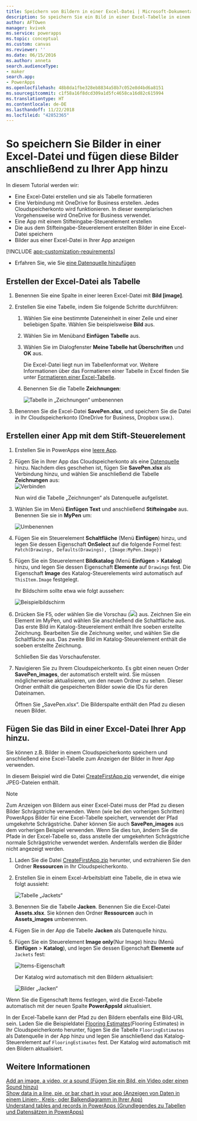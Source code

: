 ```yaml
---
title: Speichern von Bildern in einer Excel-Datei | Microsoft-Dokumentation
description: So speichern Sie ein Bild in einer Excel-Tabelle in einem Cloudspeicherkonto
author: AFTOwen
manager: kvivek
ms.service: powerapps
ms.topic: conceptual
ms.custom: canvas
ms.reviewer: ''
ms.date: 06/15/2016
ms.author: anneta
search.audienceType:
- maker
search.app:
- PowerApps
ms.openlocfilehash: 48b8da1fbe328eb8834a58b7c052e8d4bd6a8151
ms.sourcegitcommit: c1f58a16f8dcd309a1d5fc4658ca16d82c615994
ms.translationtype: HT
ms.contentlocale: de-DE
ms.lasthandoff: 11/22/2018
ms.locfileid: "42852365"
---
```

# <a name="how-to-save-images-in-an-excel-file-and-then-add-these-images-to-your-app"></a>So speichern Sie Bilder in einer Excel-Datei und fügen diese Bilder anschließend zu Ihrer App hinzu

In diesem Tutorial werden wir:

* Eine Excel-Datei erstellen und sie als Tabelle formatieren
* Eine Verbindung mit OneDrive for Business erstellen. Jedes Cloudspeicherkonto wird funktionieren. In dieser exemplarischen Vorgehensweise wird OneDrive for Business verwendet.
* Eine App mit einem Stifteingabe-Steuerelement erstellen
* Die aus dem Stifteingabe-Steuerelement erstellten Bilder in eine Excel-Datei speichern
* Bilder aus einer Excel-Datei in Ihrer App anzeigen

[!INCLUDE [app-customization-requirements](../../includes/app-customization-requirements.md)]
* Erfahren Sie, wie Sie [eine Datenquelle hinzufügen](add-data-connection.md)

## <a name="create-the-excel-file-as-a-table"></a>Erstellen der Excel-Datei als Tabelle

1. Benennen Sie eine Spalte in einer leeren Excel-Datei mit **Bild [image]**.
2. Erstellen Sie eine Tabelle, indem Sie folgende Schritte durchführen:    
   
   1. Wählen Sie eine bestimmte Dateneinheit in einer Zeile und einer beliebigen Spalte. Wählen Sie beispielsweise **Bild** aus.
   2. Wählen Sie im Menüband **Einfügen** **Tabelle** aus.
   3. Wählen Sie im Dialogfenster **Meine Tabelle hat Überschriften** und **OK** aus.
      
      Die Excel-Datei liegt nun im Tabellenformat vor. Weitere Informationen über das Formatieren einer Tabelle in Excel finden Sie unter [Formatieren einer Excel-Tabelle](https://support.office.com/article/Format-an-Excel-table-6789619F-C889-495C-99C2-2F971C0E2370).
   4. Benennen Sie die Tabelle **Zeichnungen**:  
      
      ![Tabelle in „Zeichnungen“ umbenennen](./media/tutorial-working-with-images-in-excel/drawings-table.png)
3. Benennen Sie die Excel-Datei **SavePen.xlsx**, und speichern Sie die Datei in Ihr Cloudspeicherkonto (OneDrive for Business, Dropbox usw.).

## <a name="create-an-app-with-the-pen-control"></a>Erstellen einer App mit dem Stift-Steuerelement
1. Erstellen Sie in PowerApps eine [leere App](get-started-create-from-blank.md).
2. Fügen Sie in Ihrer App das Cloudspeicherkonto als eine [Datenquelle](add-data-connection.md) hinzu. Nachdem dies geschehen ist, fügen Sie **SavePen.xlsx** als Verbindung hinzu, und wählen Sie anschließend die Tabelle **Zeichnungen** aus:  
   ![Verbinden](./media/tutorial-working-with-images-in-excel/savepen.png)  
   
   Nun wird die Tabelle „Zeichnungen“ als Datenquelle aufgelistet.
3. Wählen Sie im Menü **Einfügen** **Text** und anschließend **Stifteingabe** aus. Benennen Sie sie in **MyPen** um:  
   
   ![Umbenennen](./media/tutorial-working-with-images-in-excel/rename-mypen.png)
4. Fügen Sie ein Steuerelement **Schaltfläche** (Menü **Einfügen**) hinzu, und legen Sie dessen Eigenschaft **OnSelect** auf die folgende Formel fest:  
   `Patch(Drawings, Defaults(Drawings), {Image:MyPen.Image})`
5. Fügen Sie ein Steuerelement **Bildkatalog** (Menü **Einfügen** > **Katalog**) hinzu, und legen Sie dessen Eigenschaft **Elemente** auf `Drawings` fest. Die Eigenschaft **Image** des Katalog-Steuerelements wird automatisch auf `ThisItem.Image` festgelegt.
   
   Ihr Bildschirm sollte etwa wie folgt aussehen:  
   
   ![Beispielbildschirm](./media/tutorial-working-with-images-in-excel/screen.png)  
6. Drücken Sie F5, oder wählen Sie die Vorschau (![](./media/tutorial-working-with-images-in-excel/preview.png)) aus. Zeichnen Sie ein Element im MyPen, und wählen Sie anschließend die Schaltfläche aus. Das erste Bild im Katalog-Steuerelement enthält Ihre soeben erstellte Zeichnung. Bearbeiten Sie die Zeichnung weiter, und wählen Sie die Schaltfläche aus. Das zweite Bild im Katalog-Steuerelement enthält die soeben erstellte Zeichnung.
   
   Schließen Sie das Vorschaufenster.
7. Navigieren Sie zu Ihrem Cloudspeicherkonto. Es gibt einen neuen Order **SavePen_images**, der automatisch erstellt wird. Sie müssen möglicherweise aktualisieren, um den neuen Ordner zu sehen. Dieser Ordner enthält die gespeicherten Bilder sowie die IDs für deren Dateinamen.
   
    Öffnen Sie „SavePen.xlsx“. Die Bilderspalte enthält den Pfad zu diesen neuen Bilder.

## <a name="add-the-image-in-an-excel-file-to-your-app"></a>Fügen Sie das Bild in einer Excel-Datei Ihrer App hinzu.
Sie können z.B. Bilder in einem Cloudspeicherkonto speichern und anschließend eine Excel-Tabelle zum Anzeigen der Bilder in Ihrer App verwenden.

In diesem Beispiel wird die Datei [CreateFirstApp.zip](http://pwrappssamples.blob.core.windows.net/samples/CreateFirstApp.zip) verwendet, die einige JPEG-Dateien enthält.

> [!NOTE]
> Zum Anzeigen von Bildern aus einer Excel-Datei muss der Pfad zu diesen Bilder Schrägstriche verwenden. Wenn (wie bei den vorherigen Schritten) PowerApps Bilder für eine Excel-Tabelle speichert, verwendet der Pfad umgekehrte Schrägstriche. Daher können Sie auch **SavePen_images** aus dem vorherigen Beispiel verwenden. Wenn Sie dies tun, ändern Sie die Pfade in der Excel-Tabelle so, dass anstelle der umgekehrten Schrägstriche normale Schrägstriche verwendet werden. Andernfalls werden die Bilder nicht angezeigt werden.  

1. Laden Sie die Datei [CreateFirstApp.zip](http://pwrappssamples.blob.core.windows.net/samples/CreateFirstApp.zip) herunter, und extrahieren Sie den Ordner **Ressourcen** in Ihr Cloudspeicherkonto.
2. Erstellen Sie in einem Excel-Arbeitsblatt eine Tabelle, die in etwa wie folgt aussieht:
   
    ![Tabelle „Jackets“](./media/tutorial-working-with-images-in-excel/jackets.png)
3. Benennen Sie die Tabelle **Jacken**. Benennen Sie die Excel-Datei **Assets.xlsx**. Sie können den Ordner **Ressourcen** auch in **Assets_images** umbenennen.
4. Fügen Sie in der App die Tabelle **Jacken** als Datenquelle hinzu.  
5. Fügen Sie ein Steuerelement **Image only**(Nur Image) hinzu (Menü **Einfügen** > **Katalog**), und legen Sie dessen Eigenschaft **Elemente** auf `Jackets` fest:  
   
    ![Items-Eigenschaft](./media/tutorial-working-with-images-in-excel/items-jackets.png)
   
    Der Katalog wird automatisch mit den Bildern aktualisiert:  
   
    ![Bilder „Jacken“](./media/tutorial-working-with-images-in-excel/images.png)

Wenn Sie die Eigenschaft Items festlegen, wird die Excel-Tabelle automatisch mit der neuen Spalte **PowerAppsId** aktualisiert.

In der Excel-Tabelle kann der Pfad zu den Bildern ebenfalls eine Bild-URL sein. Laden Sie die Beispieldatei [Flooring Estimates](http://pwrappssamples.blob.core.windows.net/samples/FlooringEstimates.xlsx)(Flooring Estimates) in Ihr Cloudspeicherkonto herunter, fügen Sie die Tabelle `FlooringEstimates` als Datenquelle in der App hinzu und legen Sie anschließend das Katalog-Steuerelement auf `FlooringEstimates` fest. Der Katalog wird automatisch mit den Bildern aktualisiert.

## <a name="learn-more"></a>Weitere Informationen
[Add an image, a video, or a sound (Fügen Sie ein Bild, ein Video oder einen Sound hinzu)](add-images-pictures-audio-video.md)  
[Show data in a line, pie, or bar chart in your app (Anzeigen von Daten in einem Linien-, Kreis- oder Balkendiagramm in Ihrer App)](use-line-pie-bar-chart.md)  
[Understand tables and records in PowerApps (Grundlegendes zu Tabellen und Datensätzen in PowerApps)](working-with-tables.md)

